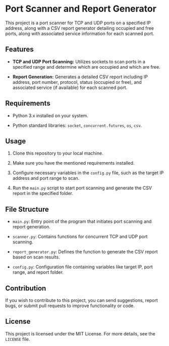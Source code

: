 # Port Scanner and Report Generator

This project is a port scanner for TCP and UDP ports on a specified IP address, along with a CSV report generator detailing occupied and free ports, along with associated service information for each scanned port.

## Features

- **TCP and UDP Port Scanning:** Utilizes sockets to scan ports in a specified range and determine which are occupied and which are free.
  
- **Report Generation:** Generates a detailed CSV report including IP address, port number, protocol, status (occupied or free), and associated service (if available) for each scanned port.

## Requirements

- Python 3.x installed on your system.
  
- Python standard libraries: `socket`, `concurrent.futures`, `os`, `csv`.

## Usage

1. Clone this repository to your local machine.
   
2. Make sure you have the mentioned requirements installed.

3. Configure necessary variables in the `config.py` file, such as the target IP address and port range to scan.

4. Run the `main.py` script to start port scanning and generate the CSV report in the specified folder.

## File Structure

- `main.py`: Entry point of the program that initiates port scanning and report generation.
  
- `scanner.py`: Contains functions for concurrent TCP and UDP port scanning.
  
- `report_generator.py`: Defines the function to generate the CSV report based on scan results.
  
- `config.py`: Configuration file containing variables like target IP, port range, and report folder.

## Contribution

If you wish to contribute to this project, you can send suggestions, report bugs, or submit pull requests to improve functionality or code.

## License

This project is licensed under the MIT License. For more details, see the `LICENSE` file.
